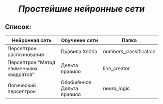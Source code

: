 ***<h1 align = "center">Простейшие нейронные сети</a>***

**<h2> Список: </h2>** 

| Нейронная сеть                         | Обучение сети           | Папка                  |
| -------------------------------------- | ----------------------- | ---------------------- |
| Персептрон распознования               | Правила Хебба           | numbers_classification |
| Персептрон "Метод наименьших квадратов"| Дельта правило          | line_creator           |
| Логический персептрон                  | Обобщённое Дельта правило| neuro_logic            |
